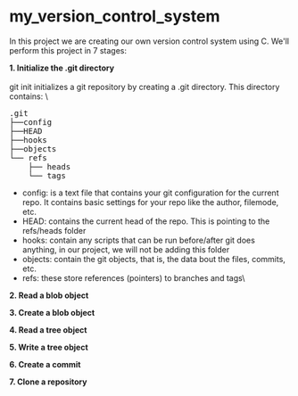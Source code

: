 # my_version_control_system

In this project we are creating our own version control system using C. We'll perform this project in 7 stages:

**1. Initialize the .git directory**\
\
git init initializes a git repository by creating a .git directory. This directory contains:
\
<pre>
.git
├──config
├──HEAD
├──hooks
├──objects
└── refs
    ├── heads
    └── tags
</pre>

- config: is a text file that contains your git configuration for the current repo. It contains basic settings for your repo like the author, filemode, etc.
- HEAD: contains the current head of the repo. This is pointing to the refs/heads folder
- hooks: contain any scripts that can be run before/after git does anything, in our project, we will not be adding this folder
- objects: contain the git objects, that is, the data bout the files, commits, etc. 
- refs: these store references (pointers) to branches and tags\


**2. Read a blob object**


**3. Create a blob object**


**4. Read a tree object**


**5. Write a tree object**


**6. Create a commit**


**7. Clone a repository**


